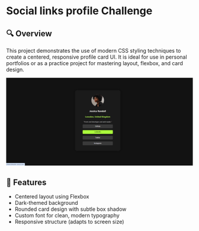 # Social links profile Challenge

## 🔍 Overview

This project demonstrates the use of modern CSS styling techniques to create a centered, responsive profile card UI. It is ideal for use in personal portfolios or as a practice project for mastering layout, flexbox, and card design.

![Profile Card Screenshot](image.png)

## 🚀 Features

- Centered layout using Flexbox
- Dark-themed background
- Rounded card design with subtle box shadow
- Custom font for clean, modern typography
- Responsive structure (adapts to screen size)
